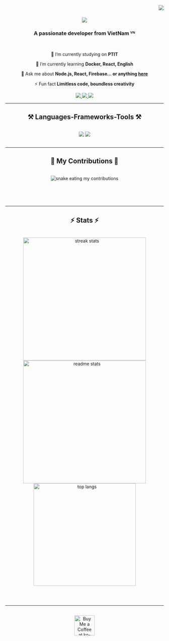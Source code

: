 <img align="right" src="https://visitor-badge.laobi.icu/badge?page_id=itsnayuta.itsnayuta" />

<h1 align="center">
    <img src="https://readme-typing-svg.herokuapp.com/?font=Righteous&size=35&center=true&vCenter=true&width=600&height=80&duration=3000&pause=1000&color=00F7FF&lines=Welcome+to+my+GitHub!+🌟;I'm+Nayuta,+a+developer!+💻;Always+learning,+always+growing!+🚀" />
</h1>


<h3 align="center">A passionate developer from VietNam ⱽᴺ</h3>

<br/>

<div align="center">
 
 🔭 I’m currently studying on **PTIT**
 
 🌱 I’m currently learning **Docker, React, English**

💬 Ask me about **Node.js, React, Firebase... or anything [here](https://github.com/itsnatyua/itsnatyua/issues)**

⚡ Fun fact **Limitless code, boundless creativity**

 </div>
 
<div align="center"> 
  <a href="mailto:nguyenlong.t.098@gmail.com">
    <img src="https://img.shields.io/badge/Gmail-333333?style=for-the-badge&logo=gmail&logoColor=red" />
  </a>
  <a href="https://www.linkedin.com/in/nguyen-long-9b0780271/" target="_blank">
    <img src="https://img.shields.io/badge/LinkedIn-0077B5?style=for-the-badge&logo=linkedin&logoColor=white" target="_blank" />
  </a>
  <a href="https://www.facebook.com/itsnayuta" target="_blank">
     <img src="https://img.shields.io/badge/Facebook-3D82ED?style=for-the-badge&logo=facebook&logoColor=white" target="_blank" /> <!-- sqlite, safari, google-chrome are other good icon options -->
  </a>
</div>

 <hr/>
 
<h2 align="center">⚒️ Languages-Frameworks-Tools ⚒️</h2>
<br/>
<div align="center">
    <img src="https://skillicons.dev/icons?i=react,bootstrap,mui,html,css,vscode,github,figma,tailwind,git,r" />
    <img src="https://skillicons.dev/icons?i=nodejs,python,javascript,typescript,express,firebase,mongodb,c,java,nextjs,mysql,flask" /><br>
</div>

<br/>
<hr/>

<div align="center">
  <h2>🐍 My Contributions 🐍</h2>
  <br>
  <img alt="snake eating my contributions" src="https://raw.githubusercontent.com/itsnayuta/itsnayuta/output/github-contribution-grid-snake.svg" />
  
  <br/><br/><br/>
</div>

<hr/>

<h2 align="center">⚡ Stats ⚡</h2>
<br>
<div align=center>
 <img width=390 src="https://streak-stats.demolab.com/?user=itsnayuta&count_private=true&theme=react&border_radius=10" alt="streak stats" />
<img width=390 src="https://github-readme-stats.vercel.app/api?username=itsnayuta&count_private=true&show_icons=true&theme=react&rank_icon=github&border_radius=10" alt="readme stats" />
<br/>
<img width=325 align="center" src="https://github-readme-stats.vercel.app/api/top-langs/?username=itsnayuta&hide=HTML&langs_count=8&layout=compact&theme=react&border_radius=10&size_weight=0.5&count_weight=0.5&exclude_repo=github-readme-stats" alt="top langs" />

</div>

<br/><br/>

<hr/>

<br/>

<div align="center">
<a href='https://ko-fi.com/itsnayuta' target='_blank'><img height='64' style='border:0px;height:64px;' src='https://storage.ko-fi.com/cdn/kofi1.png?v=3' border='0' alt='Buy Me a Coffee at ko-fi.com' /></a>
</div>

<br/>
